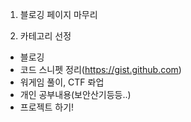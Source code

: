 1. 블로깅 페이지 마무리

2. 카테고리 선정
  - 블로깅
  - 코드 스니펫 정리(https://gist.github.com)
  - 워게임 풀이, CTF 롸업
  - 개인 공부내용(보안산기등등..)
  - 프로젝트 하기!

